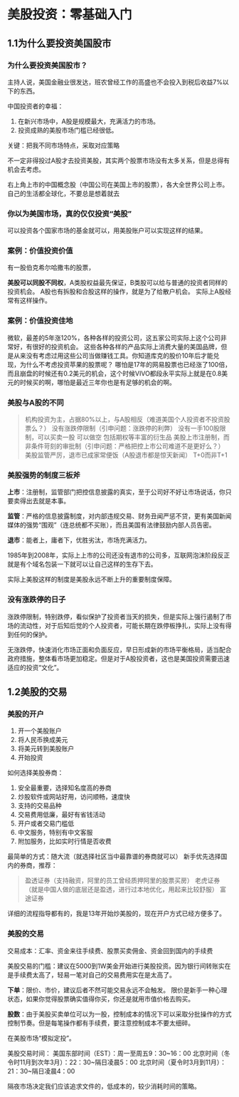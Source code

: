 # 美股投资：零基础入门



## 1.1为什么要投资美国股市



### 为什么要投资美国股市？
主持人说，美国金融业很发达，班农曾经工作的高盛也不会投入到税后收益7%以下的东西。

中国投资者的幸福：

1. 在新兴市场中，A股是规模最大，充满活力的市场。
2. 投资成熟的美股市场门槛已经很低。

关键：把我不同市场特点，采取对应策略


不一定非得投过A股才去投资美股，其实两个股票市场没有太多关系，但是总得有机会去考虑。

右上角上市的中国概念股（中国公司在美国上市的股票），各大全世界公司上市。
自己的生活都全球化，不要总是想着就去


### 你以为美国市场，真的仅仅投资“美股”

可以投资各个国家市场的基金就可以，用美股账户可以实现这样的结果。


### 案例：价值投资价值

有一股伯克希尔哈撒韦的股票，

**美股可以同股不同权**，A类股权益最先保证，B类股可以给与普通的投资者同样的投资机会。
A股也有拆股和合股这样的操作，就是为了给散户机会。
实际上A股经常有这样操作。

### 案例：价值投资佳地

微软，最差的5年涨120%，各种各样的投资公司，这五家公司实际上这个公司非常好，有很好的投资机会。
这些各种各样的产品实际上消费大量的美国品牌，但是从来没有考虑过用这些公司当做赚钱工具。你知道库克的股价10年后才能兑现，为什么不考虑投资苹果的股票呢？
哪怕是17年的网易股票也已经涨了100倍，而且崩盘的时候还有0.2美元的机会，这个时候VIVO都段永平实际上就是在0.8美元的时候买的啊，哪怕是最近三年你也是有足够的机会的啊。


### 美股与A股的不同
>机构投资为主，占据80%以上，与A股相反（难道美国个人投资者不投资股票么？）
>没有涨跌停限制（引申问题：涨跌停的利弊）
>没有一手100股限制，可以买卖一股
>可以做空
>包括期权等丰富的衍生品
>美股上市注册制，而非条件苛刻的审批制（引申问题：严格把控上市公司难道不是更好么？）
>美股监管严厉，退市已成家常便饭（A股退市都是惊天新闻）
>T+0而非T+1

### 美股强势的制度三板斧

**上市**：注册制，监管部门把控信息披露的真实，至于公司好不好让市场说话，你只要卖得出去就是本事。

**监管**：严格的信息披露制度，对内部违规交易、财务丑闻严惩不贷，更有美国新闻媒体的强势“围观”（连总统都不买账），而且美国有法律鼓励内部人员告密。

**退市**：能者上，庸者下，优胜劣汰，市场充满活力。

1985年到2008年，实际上上市的公司还没有退市的公司多，互联网泡沫阶段反正就是有个域名包装一下就可以让自己这样的生存下去。

实际上美股这样的制度是美股永远不断上升的重要制度保障。

### 没有涨跌停的日子

涨跌停限制，特别跌停，看似保护了投资者当天的损失，但是实际上强行遏制了市场的流动性，对于后知后觉的个人投资者，可能长期在跌停板挣扎，实际上没有得到任何的保护。

无涨跌停，快速消化市场正面和负面反应，早日形成新的市场平衡格局，适当配合政府措施，整体看市场更加稳定。但是对于A股投资者，这也是美国投资需要迅速适应的投资“文化”。


## 1.2美股的交易

### 美股的开户

1. 开一个美股账户
2. 将人民币换成美元
3. 将美元转到美股账户
4. 开始投资

如何选择美股券商：

1. 安全最重要，选择知名度高的券商
2. 炒股软件或网站好用，访问顺畅，速度快
3. 支持的交易品种
4. 交易费用低廉，最好有省钱活动
5. 开户或者交易门槛低
6. 中文服务，特别有中文客服
7. 附加服务，比如实时行情是否收费

最简单的方式：随大流（就选择社区当中最靠谱的券商就可以）
新手优先选择国内的券商，推荐：
>盈透证券（支持融资，阿里的员工曾经质押阿里的股票买房）
>老虎证券（就是中国人做的底层还是盈透，进行过本地优化，用起来比较舒服）
>富途证券

详细的流程指导都有的，我是13年开始炒美股的，现在开户方式已经方便多了。

### 美股的交易

交易成本：汇率、资金来往手续费、股票买卖佣金、资金回到国内的手续费

美股交易的门槛：建议在5000到1W美金开始进行美股投资。因为银行间转账实在是手续费太高了，轻易一笔对自己的交易费用实在是太高了。

**下单**：限价、市价，建议后者不然可能交易永远不会触发。
限价是新手一种心理状态，如果你觉得股票确实值得你买，你还是就用市值价格去购买。

**股数**：由于美股买卖单位可以为一股，控制成本的情况下可以采取分批操作的方式控制节奏。但是每笔操作都有手续费，要注意控制成本不要太细碎。

在美股市场“模拟定投”。



美股交易时间：
美国东部时间（EST）：周一至周五9：30~16：00
北京时间（冬令时11月到次年3月）：22：30~隔日凌晨5：00
北京时间（夏令时3月到11月）：21：30~隔日凌晨4：00

隔夜市场决定我们应该追求文件的，低成本的，较少消耗时间的策略。


































































































